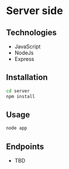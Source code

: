 # Server side

## Technologies

- JavaScript
- NodeJs
- Express

## Installation

```bash
cd server
npm install
```

## Usage

```bash
node app
```

## Endpoints

- TBD
